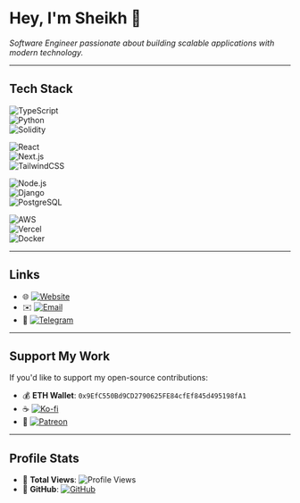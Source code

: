 # **Hey, I'm Sheikh 👋**  
*Software Engineer passionate about building scalable applications with modern technology.*  

---

## **Tech Stack**  
![TypeScript](https://img.shields.io/badge/TypeScript-3178C6?style=for-the-badge&logo=typescript&logoColor=white)  
![Python](https://img.shields.io/badge/Python-3776AB?style=for-the-badge&logo=python&logoColor=white)  
![Solidity](https://img.shields.io/badge/Solidity-363636?style=for-the-badge&logo=solidity&logoColor=white)  

![React](https://img.shields.io/badge/React-61DAFB?style=for-the-badge&logo=react&logoColor=black)  
![Next.js](https://img.shields.io/badge/Next.js-000000?style=for-the-badge&logo=nextdotjs&logoColor=white)  
![TailwindCSS](https://img.shields.io/badge/TailwindCSS-06B6D4?style=for-the-badge&logo=tailwindcss&logoColor=white)  

![Node.js](https://img.shields.io/badge/Node.js-339933?style=for-the-badge&logo=nodedotjs&logoColor=white)  
![Django](https://img.shields.io/badge/Django-092E20?style=for-the-badge&logo=django&logoColor=white)  
![PostgreSQL](https://img.shields.io/badge/PostgreSQL-4169E1?style=for-the-badge&logo=postgresql&logoColor=white)  

![AWS](https://img.shields.io/badge/AWS-232F3E?style=for-the-badge&logo=amazonaws&logoColor=white)  
![Vercel](https://img.shields.io/badge/Vercel-000000?style=for-the-badge&logo=vercel&logoColor=white)  
![Docker](https://img.shields.io/badge/Docker-2496ED?style=for-the-badge&logo=docker&logoColor=white)  

---

## **Links**  
- 🌐 [![Website](https://img.shields.io/badge/Website-likhonsheikh.com-blue?style=for-the-badge)](https://likhonsheikh.com)  
- ✉️ [![Email](https://img.shields.io/badge/Email-sheikhcodes@duck.com-red?style=for-the-badge)](mailto:sheikhcodes@duck.com)  
- 📣 [![Telegram](https://img.shields.io/badge/Telegram-Join-blue?style=for-the-badge&logo=telegram)](https://t.me/sheikhcodes)  

---

## **Support My Work**  
If you'd like to support my open-source contributions:  

- 💰 **ETH Wallet**: `0x9EfC550Bd9CD2790625FE84cfEf845d495198fA1`  
- ☕ [![Ko-fi](https://img.shields.io/badge/Ko--fi-Support-FF5E5B?style=for-the-badge)](https://ko-fi.com/likhonsheikh)  
- 🎉 [![Patreon](https://img.shields.io/badge/Patreon-Support-orange?style=for-the-badge)](https://patreon.com/sheikhcodes)  

---

## **Profile Stats**  
- 🌟 **Total Views**: ![Profile Views](https://komarev.com/ghpvc/?username=sheikhcodes&style=flat-square&color=blue)  
- 🚀 **GitHub**: [![GitHub](https://img.shields.io/badge/GitHub-SheikhCodes-black?style=for-the-badge&logo=github)](https://github.com/sheikhcodes)  
